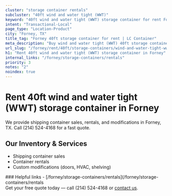 ```yaml
---
cluster: "storage container rentals"
subcluster: "40ft wind and water tight (WWT)"
keyword: "40ft wind and water tight (WWT) storage container for rent Forney, TX"
intent: "Transactional-Local"
page_type: "Location-Product"
city: "Forney, TX"
title_tag: "Forney 40ft storage container for rent | LC Container"
meta_description: "Buy wind and water tight (WWT) 40ft storage container rent with local delivery in Forney, TX. LC Container — local Since 2003. Request a fast quote today."
url_slug: "/forney/rent/40ft/storage-containers/wind-and-water-tight-wwt"
h1: "Rent 40ft wind and water tight (WWT) storage container in Forney"
internal_links: "/forney/storage-containers/rentals"
priority: 3
notes: "2"
noindex: true
---
```


# Rent 40ft wind and water tight (WWT) storage container in Forney

We provide shipping container sales, rentals, and modifications in Forney, TX. Call (214) 524-4168 for a fast quote.

## Our Inventory & Services
- Shipping container sales
- Container rentals
- Custom modifications (doors, HVAC, shelving)

<div data-section="internal-links">
### Helpful links
- [/forney/storage-containers/rentals](/forney/storage-containers/rentals
</div>

<div data-section="cta">
Get your free quote today — call (214) 524-4168 or <a href="/contact">contact us</a>.
</div>

<script type="application/ld+json">{"@context":"https://schema.org","@type":"FAQPage","mainEntity":[{"@type":"Question","name":"How much does delivery cost in Forney, TX?","acceptedAnswer":{"@type":"Answer","text":"Delivery costs vary by distance and container size. Most deliveries in Forney, TX range from $150-$300. Call (214) 524-4168 for an exact quote based on your specific location."}},{"@type":"Question","name":"Do you offer financing or payment plans?","acceptedAnswer":{"@type":"Answer","text":"We accept major credit cards, checks, and can discuss commercial terms for bulk purchases. Call (214) 524-4168 to discuss options."}},{"@type":"Question","name":"Can you customize containers in Forney, TX?","acceptedAnswer":{"@type":"Answer","text":"Yes — we perform modifications like doors, HVAC, insulation, and shelving. Request a custom quote at (214) 524-4168 or via our contact form."}}]}</script>
